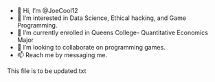 - 👋 Hi, I’m @JoeCool12
- 👀 I’m interested in Data Science, Ethical hacking, and Game Programming.
- 🌱 I’m currently enrolled in Queens College- Quantitative Economics Major
- 💞️ I’m looking to collaborate on programming games.
- 📫 Reach me by messaging me.

This file is to be updated.txt 

<!---
JoeCool12/JoeCool12 is a ✨ special ✨ repository because its `README.md` (this file) appears on your GitHub profile.
You can click the Preview link to take a look at your changes.
--->
